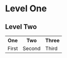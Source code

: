 <h1>Level One</h1>
<h2>Level Two</h2>
  
<table>
  <tr>
    <th>One</th>
    <th>Two</th>
    <th>Three</th>
  </tr>
  <tr>
    <td>First</td>
    <td>Second</td>
    <td>Third</td>
  </tr>
</table>
